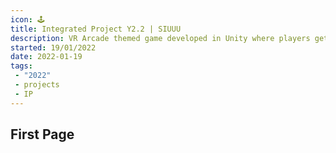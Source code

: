 ```yaml
---
icon: 🕹️
title: Integrated Project Y2.2 | SIUUU
description: VR Arcade themed game developed in Unity where players get to access and play 3 different games in the VR world
started: 19/01/2022
date: 2022-01-19
tags: 
 - "2022"
 - projects
 - IP
---
```


## First Page
